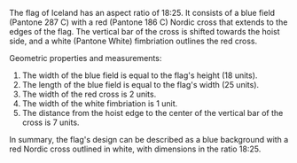 The flag of Iceland has an aspect ratio of 18:25. It consists of a blue field (Pantone 287 C) with a red (Pantone 186 C) Nordic cross that extends to the edges of the flag. The vertical bar of the cross is shifted towards the hoist side, and a white (Pantone White) fimbriation outlines the red cross.

Geometric properties and measurements:
1. The width of the blue field is equal to the flag's height (18 units).
2. The length of the blue field is equal to the flag's width (25 units).
3. The width of the red cross is 2 units.
4. The width of the white fimbriation is 1 unit.
5. The distance from the hoist edge to the center of the vertical bar of the cross is 7 units.

In summary, the flag's design can be described as a blue background with a red Nordic cross outlined in white, with dimensions in the ratio 18:25.